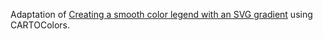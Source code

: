 Adaptation of [Creating a smooth color legend with an SVG gradient](http://www.visualcinnamon.com/2016/05/smooth-color-legend-d3-svg-gradient.html) using CARTOColors. 


